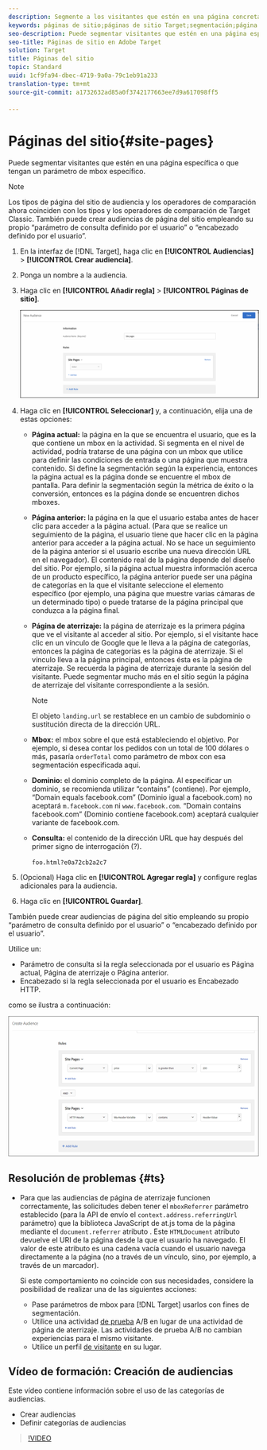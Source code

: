 ```yaml
---
description: Segmente a los visitantes que estén en una página concreta o que tengan un parámetro de mbox específico.
keywords: páginas de sitio;páginas de sitio Target;segmentación;página actual;página actual Target;página anterior;página anterior Target;página de destino;página de destino Target;mbox;mbox Target
seo-description: Puede segmentar visitantes que estén en una página específica o que tengan un parámetro de mbox específico mediante Adobe Target.
seo-title: Páginas de sitio en Adobe Target
solution: Target
title: Páginas del sitio
topic: Standard
uuid: 1cf9fa94-dbec-4719-9a0a-79c1eb91a233
translation-type: tm+mt
source-git-commit: a1732632ad85a0f3742177663ee7d9a617098ff5

---
```



# Páginas del sitio{#site-pages}

Puede segmentar visitantes que estén en una página específica o que tengan un parámetro de mbox específico.

>[!NOTE]
>
>Los tipos de página del sitio de audiencia y los operadores de comparación ahora coinciden con los tipos y los operadores de comparación de Target Classic. También puede crear audiencias de página del sitio empleando su propio “parámetro de consulta definido por el usuario” o “encabezado definido por el usuario”.

1. En la interfaz de [!DNL Target], haga clic en **[!UICONTROL Audiencias]** &gt; **[!UICONTROL Crear audiencia]**.
1. Ponga un nombre a la audiencia.
1. Haga clic en **[!UICONTROL Añadir regla]** &gt; **[!UICONTROL Páginas de sitio]**.

   ![Audiencia de páginas del sitio](assets/target_site_pages.png)

1. Haga clic en **[!UICONTROL Seleccionar]** y, a continuación, elija una de estas opciones:

   * **Página actual:** la página en la que se encuentra el usuario, que es la que contiene un mbox en la actividad. Si segmenta en el nivel de actividad, podría tratarse de una página con un mbox que utilice para definir las condiciones de entrada o una página que muestra contenido. Si define la segmentación según la experiencia, entonces la página actual es la página donde se encuentre el mbox de pantalla. Para definir la segmentación según la métrica de éxito o la conversión, entonces es la página donde se encuentren dichos mboxes.
   * **Página anterior:** la página en la que el usuario estaba antes de hacer clic para acceder a la página actual. (Para que se realice un seguimiento de la página, el usuario tiene que hacer clic en la página anterior para acceder a la página actual. No se hace un seguimiento de la página anterior si el usuario escribe una nueva dirección URL en el navegador). El contenido real de la página depende del diseño del sitio. Por ejemplo, si la página actual muestra información acerca de un producto específico, la página anterior puede ser una página de categorías en la que el visitante seleccione el elemento específico (por ejemplo, una página que muestre varias cámaras de un determinado tipo) o puede tratarse de la página principal que conduzca a la página final.
   * **Página de aterrizaje:** la página de aterrizaje es la primera página que ve el visitante al acceder al sitio. Por ejemplo, si el visitante hace clic en un vínculo de Google que le lleva a la página de categorías, entonces la página de categorías es la página de aterrizaje. Si el vínculo lleva a la página principal, entonces ésta es la página de aterrizaje. Se recuerda la página de aterrizaje durante la sesión del visitante. Puede segmentar mucho más en el sitio según la página de aterrizaje del visitante correspondiente a la sesión.

      >[!NOTE]
      >
      >El objeto `landing.url` se restablece en un cambio de subdominio o sustitución directa de la dirección URL.

   * **Mbox:** el mbox sobre el que está estableciendo el objetivo. Por ejemplo, si desea contar los pedidos con un total de 100 dólares o más, pasaría `orderTotal` como parámetro de mbox con esa segmentación especificada aquí.
   * **Dominio:** el dominio completo de la página. Al especificar un dominio, se recomienda utilizar “contains” (contiene). Por ejemplo, “Domain equals facebook.com” (Dominio igual a facebook.com) no aceptará `m.facebook.com` ni `www.facebook.com`. “Domain contains facebook.com” (Dominio contiene facebook.com) aceptará cualquier variante de facebook.com.
   * **Consulta:** el contenido de la dirección URL que hay después del primer signo de interrogación (?).

      `foo.html?e0a72cb2a2c7`

1. (Opcional) Haga clic en **[!UICONTROL Agregar regla]** y configure reglas adicionales para la audiencia.
1. Haga clic en **[!UICONTROL Guardar]**.

También puede crear audiencias de página del sitio empleando su propio “parámetro de consulta definido por el usuario” o “encabezado definido por el usuario”.

Utilice un:

* Parámetro de consulta si la regla seleccionada por el usuario es Página actual, Página de aterrizaje o Página anterior.
* Encabezado si la regla seleccionada por el usuario es Encabezado HTTP.

como se ilustra a continuación:

![](assets/site_pages.png)

## Resolución de problemas {#ts}

* Para que las audiencias de página de aterrizaje funcionen correctamente, las solicitudes deben tener el `mboxReferrer` parámetro establecido (para la API de envío el `context.address.referringUrl` parámetro) que la biblioteca JavaScript de at.js toma de la página mediante el `document.referrer` atributo . Este `HTMLDocument` atributo devuelve el URI de la página desde la que el usuario ha navegado. El valor de este atributo es una cadena vacía cuando el usuario navega directamente a la página (no a través de un vínculo, sino, por ejemplo, a través de un marcador).

   Si este comportamiento no coincide con sus necesidades, considere la posibilidad de realizar una de las siguientes acciones:

   * Pase parámetros [](/help/c-implementing-target/c-implementing-target-for-client-side-web/t-mbox-download/c-understanding-global-mbox/pass-parameters-to-global-mbox.md) de mbox para [!DNL Target] usarlos con fines de segmentación.
   * Utilice una actividad [de prueba](/help/c-activities/t-test-ab/test-ab.md) A/B en lugar de una actividad de página de aterrizaje. Las actividades de prueba A/B no cambian experiencias para el mismo visitante.
   * Utilice un perfil [de visitante](/help/c-target/c-audiences/c-target-rules/visitor-profile.md) en su lugar.

## Vídeo de formación: Creación de audiencias

Este vídeo contiene información sobre el uso de las categorías de audiencias.

* Crear audiencias
* Definir categorías de audiencias

>[!VIDEO](https://video.tv.adobe.com/v/17392?captions=spa)
